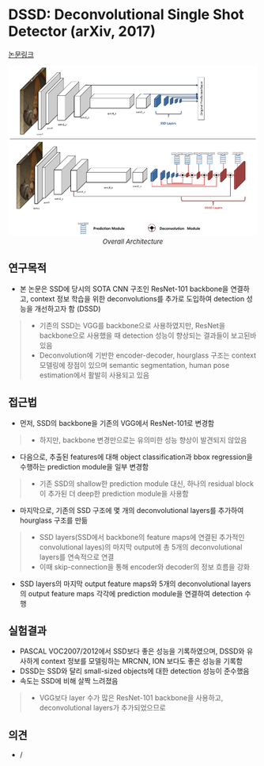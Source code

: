 # DSSD: Deconvolutional Single Shot Detector (arXiv, 2017)

[논문링크](https://arxiv.org/abs/1701.06659)

<p align="center">
    <img width="700" alt='fig1' src="../img/fu2017dssd.png?raw=true"></br>
    <em><font size=2>Overall Architecture</font></em>
</p>

## 연구목적
- 본 논문은 SSD에 당시의 SOTA CNN 구조인 ResNet-101 backbone을 연결하고, context 정보 학습을 위한 deconvolutions를 추가로 도입하여 detection 성능을 개선하고자 함 (DSSD)
> - 기존의 SSD는 VGG를 backbone으로 사용하였지만, ResNet을 backbone으로 사용했을 때 detection 성능이 향상되는 결과들이 보고된바 있음
> - Deconvolution에 기반한 encoder-decoder, hourglass 구조는 context 모델링에 장점이 있으며 semantic segmentation, human pose estimation에서 활발히 사용되고 있음

## 접근법
- 먼저, SSD의 backbone을 기존의 VGG에서 ResNet-101로 변경함
> - 하지만, backbone 변경만으로는 유의미한 성능 향상이 발견되지 않았음
- 다음으로, 추출된 features에 대해 object classification과 bbox regression을 수행하는 prediction module을 일부 변경함
> - 기존 SSD의 shallow한 prediction module 대신, 하나의 residual block이 추가된 더 deep한 prediction module을 사용함
- 마지막으로, 기존의 SSD 구조에 몇 개의 deconvolutional layers를 추가하여 hourglass 구조를 만듦
> - SSD layers(SSD에서 backbone의 feature maps에 연결된 추가적인 convolutional layes)의 마지막 output에 총 5개의 deconvolutional layers를 연속적으로 연결
> - 이때 skip-connection을 통해 encoder와 decoder의 정보 흐름을 강화
- SSD layers의 마지막 output feature maps와 5개의 deconvolutional layers의 output feature maps 각각에 prediction module을 연결하여 detection 수행

## 실험결과
- PASCAL VOC2007/2012에서 SSD보다 좋은 성능을 기록하였으며, DSSD와 유사하게 context 정보를 모델링하는 MRCNN, ION 보다도 좋은 성능을 기록함
- DSSD는 SSD와 달리 small-sized objects에 대한 detection 성능이 준수했음
- 속도는 SSD에 비해 살짝 느려졌음
> - VGG보다 layer 수가 많은 ResNet-101 backbone을 사용하고, deconvolutional layers가 추가되었으므로

## 의견
- / 